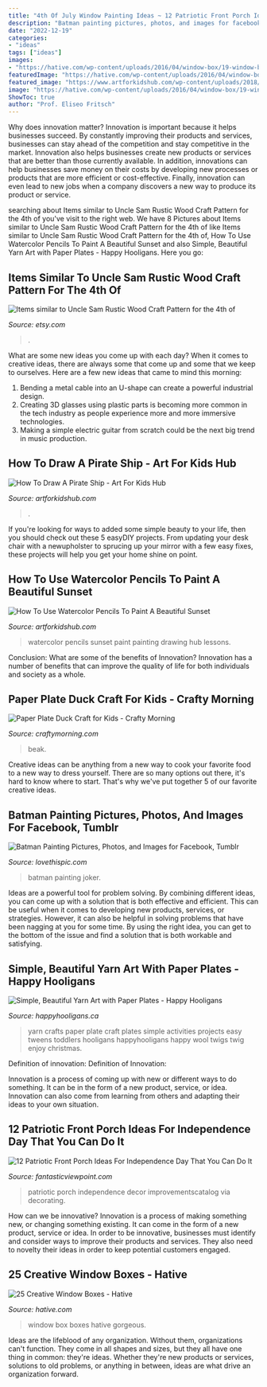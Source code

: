 ```yaml
---
title: "4th Of July Window Painting Ideas ~ 12 Patriotic Front Porch Ideas For Independence Day That You Can Do It"
description: "Batman painting pictures, photos, and images for facebook, tumblr"
date: "2022-12-19"
categories:
- "ideas"
tags: ["ideas"]
images:
- "https://hative.com/wp-content/uploads/2016/04/window-box/19-window-box-ideas.jpg"
featuredImage: "https://hative.com/wp-content/uploads/2016/04/window-box/19-window-box-ideas.jpg"
featured_image: "https://www.artforkidshub.com/wp-content/uploads/2018/02/How-To-Use-Watercolor-Pencils-To-Paint-A-Sunset-feature.jpg"
image: "https://hative.com/wp-content/uploads/2016/04/window-box/19-window-box-ideas.jpg"
ShowToc: true
author: "Prof. Eliseo Fritsch"
---
```



Why does innovation matter?
Innovation is important because it helps businesses succeed. By constantly improving their products and services, businesses can stay ahead of the competition and stay competitive in the market. Innovation also helps businesses create new products or services that are better than those currently available. In addition, innovations can help businesses save money on their costs by developing new processes or products that are more efficient or cost-effective. Finally, innovation can even lead to new jobs when a company discovers a new way to produce its product or service.

	

		
searching about Items similar to Uncle Sam Rustic Wood Craft Pattern for the 4th of you've visit to the right web. We have 8 Pictures about Items similar to Uncle Sam Rustic Wood Craft Pattern for the 4th of like Items similar to Uncle Sam Rustic Wood Craft Pattern for the 4th of, How To Use Watercolor Pencils To Paint A Beautiful Sunset and also Simple, Beautiful Yarn Art with Paper Plates - Happy Hooligans. Here you go:
		
    
## Items Similar To Uncle Sam Rustic Wood Craft Pattern For The 4th Of

<img loading=lazy src="https://img1.etsystatic.com/009/0/7506325/il_570xN.431860353_swsp.jpg" onerror="this.onerror=null;this.src='https://tse1.mm.bing.net/th?id=OIP.6uI1m9tXoOvCATE0DwU1hwHaJ_&amp;pid=15.1';" alt="Items similar to Uncle Sam Rustic Wood Craft Pattern for the 4th of">

_Source: etsy.com_

>. 

	

What are some new ideas you come up with each day?
When it comes to creative ideas, there are always some that come up and some that we keep to ourselves. Here are a few new ideas that came to mind this morning: 
1. Bending a metal cable into an U-shape can create a powerful industrial design.
2. Creating 3D glasses using plastic parts is becoming more common in the tech industry as people experience more and more immersive technologies.
3. Making a simple electric guitar from scratch could be the next big trend in music production.

    
## How To Draw A Pirate Ship - Art For Kids Hub

<img loading=lazy src="https://www.artforkidshub.com/wp-content/uploads/2015/04/pirate-ship-feature.jpg" onerror="this.onerror=null;this.src='https://tse4.mm.bing.net/th?id=OIP.yc62DUNHsI7EQGLm_-eazQHaEK&amp;pid=15.1';" alt="How To Draw A Pirate Ship - Art For Kids Hub">

_Source: artforkidshub.com_

>. 

	

If you're looking for ways to added some simple beauty to your life, then you should check out these 5 easyDIY projects. From updating your desk chair with a newupholster to sprucing up your mirror with a few easy fixes, these projects will help you get your home shine on point.

    
## How To Use Watercolor Pencils To Paint A Beautiful Sunset

<img loading=lazy src="https://www.artforkidshub.com/wp-content/uploads/2018/02/How-To-Use-Watercolor-Pencils-To-Paint-A-Sunset-feature.jpg" onerror="this.onerror=null;this.src='https://tse1.mm.bing.net/th?id=OIP.pIgHdCPiePyr5g6dq3qYZAHaEK&amp;pid=15.1';" alt="How To Use Watercolor Pencils To Paint A Beautiful Sunset">

_Source: artforkidshub.com_

>watercolor pencils sunset paint painting drawing hub lessons. 

	

Conclusion: What are some of the benefits of Innovation?
Innovation has a number of benefits that can improve the quality of life for both individuals and society as a whole.

    
## Paper Plate Duck Craft For Kids - Crafty Morning

<img loading=lazy src="https://www.craftymorning.com/wp-content/uploads/2014/07/paper-plate-duck-craft-for-kids--223x300.png" onerror="this.onerror=null;this.src='https://tse1.mm.bing.net/th?id=OIP.sGOBb4i5-9y2INgkIbi9UQAAAA&amp;pid=15.1';" alt="Paper Plate Duck Craft for Kids - Crafty Morning">

_Source: craftymorning.com_

>beak. 

	

Creative ideas can be anything from a new way to cook your favorite food to a new way to dress yourself. There are so many options out there, it's hard to know where to start. That's why we've put together 5 of our favorite creative ideas.

    
## Batman Painting Pictures, Photos, And Images For Facebook, Tumblr

<img loading=lazy src="http://www.lovethispic.com/uploaded_images/194070-Batman-Painting.jpg" onerror="this.onerror=null;this.src='https://tse1.mm.bing.net/th?id=OIP.fEOpRkaPUrqOjQOCrHCdPAHaNF&amp;pid=15.1';" alt="Batman Painting Pictures, Photos, and Images for Facebook, Tumblr">

_Source: lovethispic.com_

>batman painting joker. 

	

Ideas are a powerful tool for problem solving. By combining different ideas, you can come up with a solution that is both effective and efficient. This can be useful when it comes to developing new products, services, or strategies. However, it can also be helpful in solving problems that have been nagging at you for some time. By using the right idea, you can get to the bottom of the issue and find a solution that is both workable and satisfying.

    
## Simple, Beautiful Yarn Art With Paper Plates - Happy Hooligans

<img loading=lazy src="https://happyhooligans.ca/wp-content/uploads/2015/10/Paper-Plate-Yarn-Art-Happy-Hooligans-.jpg" onerror="this.onerror=null;this.src='https://tse3.mm.bing.net/th?id=OIP.EEoQCtcLq4XeXOihs9j1sgAAAA&amp;pid=15.1';" alt="Simple, Beautiful Yarn Art with Paper Plates - Happy Hooligans">

_Source: happyhooligans.ca_

>yarn crafts paper plate craft plates simple activities projects easy tweens toddlers hooligans happyhooligans happy wool twigs twig enjoy christmas. 

	

Definition of innovation:
Definition of Innovation: 

Innovation is a process of coming up with new or different ways to do something. It can be in the form of a new product, service, or idea. Innovation can also come from learning from others and adapting their ideas to your own situation.

    
## 12 Patriotic Front Porch Ideas For Independence Day That You Can Do It

<img loading=lazy src="http://www.fantasticviewpoint.com/wp-content/uploads/2016/06/patriotic-garden-decor-634x387.jpg" onerror="this.onerror=null;this.src='https://tse4.mm.bing.net/th?id=OIP.OUS3n31hNc-XJf8lfzI75QHaEh&amp;pid=15.1';" alt="12 Patriotic Front Porch Ideas For Independence Day That You Can Do It">

_Source: fantasticviewpoint.com_

>patriotic porch independence decor improvementscatalog via decorating. 

	

How can we be innovative?
Innovation is a process of making something new, or changing something existing. It can come in the form of a new product, service or idea. In order to be innovative, businesses must identify and consider ways to improve their products and services. They also need to novelty their ideas in order to keep potential customers engaged.

    
## 25 Creative Window Boxes - Hative

<img loading=lazy src="https://hative.com/wp-content/uploads/2016/04/window-box/19-window-box-ideas.jpg" onerror="this.onerror=null;this.src='https://tse2.mm.bing.net/th?id=OIP.j9aspp5vXGobwEHvZwfRbgHaJ7&amp;pid=15.1';" alt="25 Creative Window Boxes - Hative">

_Source: hative.com_

>window box boxes hative gorgeous. 

	

Ideas are the lifeblood of any organization. Without them, organizations can't function. They come in all shapes and sizes, but they all have one thing in common: they're ideas. Whether they're new products or services, solutions to old problems, or anything in between, ideas are what drive an organization forward.

